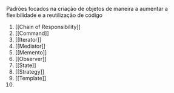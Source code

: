 Padrões focados na criação de objetos de maneira a aumentar a flexibilidade e a reutilização de código

1. [[Chain of Responsibility]]
2. [[Command]]
3. [[Iterator]]
4. [[Mediator]]
5. [[Memento]]
6. [[Observer]]
7. [[State]]
8. [[Strategy]]
9. [[Template]]
10. 